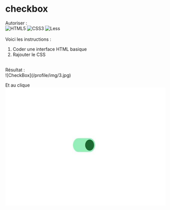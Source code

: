 # checkbox
Autoriser :<br>
![HTML5](https://img.shields.io/badge/html5-%23E34F26.svg?style=for-the-badge&logo=html5&logoColor=white) ![CSS3](https://img.shields.io/badge/css3-%231572B6.svg?style=for-the-badge&logo=css3&logoColor=white) ![Less](https://img.shields.io/badge/less-2B4C80?style=for-the-badge&logo=less&logoColor=white)
<br><br>
Voici les instructions :
1. Coder une interface HTML basique
2. Rajouter le CSS
<br>
Résultat : 
<br>
![CheckBox](/profile/img/3.jpg)&nbsp;&nbsp;

Et au clique 
<br>
![CheckBox](/profile/img/4.JPG)&nbsp;&nbsp;




